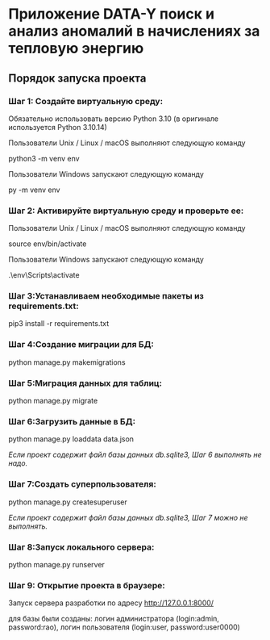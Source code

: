# Приложение DATA-Y поиск и анализ аномалий в начислениях за тепловую энергию

## Порядок запуска проекта

### Шаг 1: Создайте виртуальную среду:

Обязательно использовать версию Python 3.10 (в оригинале используется Python 3.10.14)

Пользователи Unix / Linux / macOS выполняют следующую команду

python3 -m venv env

Пользователи Windows запускают следующую команду

py -m venv env

### Шаг 2: Активируйте виртуальную среду и проверьте ее:

Пользователи Unix / Linux / macOS выполняют следующую команду

source env/bin/activate

Пользователи Windows запускают следующую команду

.\env\Scripts\activate

### Шаг 3:Устанавливаем необходимые пакеты из requirements.txt:

pip3 install -r requirements.txt

### Шаг 4:Создание миграции для БД:

python manage.py makemigrations

### Шаг 5:Миграция данных для таблиц:

python manage.py migrate

### Шаг 6:Загрузить данные в БД:

python manage.py loaddata data.json

*Если проект содержит файл базы данных db.sqlite3, Шаг 6 выполнять не надо.*


### Шаг 7:Создать суперпользователя:

python manage.py createsuperuser

*Если проект содержит файл базы данных db.sqlite3, Шаг 7 можно не выполнять.*

### Шаг 8:Запуск локального сервера:

python manage.py runserver

### Шаг 9: Открытие проекта в браузере:

Запуск сервера разработки по адресу http://127.0.0.1:8000/

для базы были созданы: логин администратора (login:admin, password:rao), логин пользователя (login:user, password:user0000)



